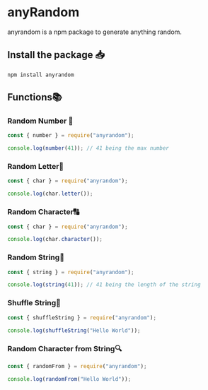 # anyRandom

anyrandom is a npm package to generate anything random.

## Install the package 📥

`npm install anyrandom`

## Functions📚

### Random Number 🔢

```javascript
const { number } = require("anyrandom");

console.log(number(41)); // 41 being the max number
```

### Random Letter🔡

```javascript
const { char } = require("anyrandom");

console.log(char.letter());
```

### Random Character🔠

```javascript
const { char } = require("anyrandom");

console.log(char.character());
```

### Random String🧵

```javascript
const { string } = require("anyrandom");

console.log(string(41)); // 41 being the length of the string
```

### Shuffle String🔀

```javascript
const { shuffleString } = require("anyrandom");

console.log(shuffleString("Hello World"));
```

### Random Character from String🔍

```javascript
const { randomFrom } = require("anyrandom");

console.log(randomFrom("Hello World"));
```
